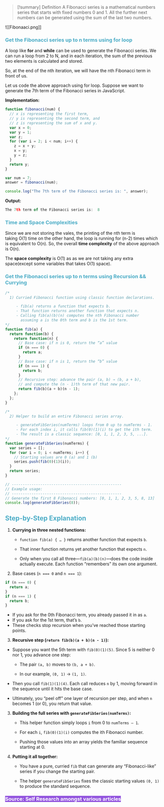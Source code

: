 > [!summary] Definition
> A Fibonacci series is a mathematical numbers series that starts with fixed numbers 0 and 1. All the further next numbers can be generated using the sum of the last two numbers.

![[Fibonaaci.png]]

### <font color="#4bacc6">Get the Fibonacci series up to n terms using for loop</font>

A loop like **for** and **while** can be used to generate the Fibonacci series. We can run a loop from 2 to N, and in each iteration, the sum of the previous two elements is calculated and stored.

So, at the end of the nth iteration, we will have the nth Fibonacci term in front of us.

Let us code the above approach using for loop. Suppose we want to generate the 7th term of the Fibonacci series in JavaScript.

**Implementation:**
```js
function fibonacci(num) {
  // x is representing the first term,
  // y is representing the second term, and
  // z is representing the sum of x and y.
  var x = 0;
  var y = 1;
  var z;
  for (var i = 2; i < num; i++) {
    z = x + y;
    x = y;
    y = z;
  }
  return y;
}

var num = 7;
answer = fibonacci(num);

console.log("The 7th term of the Fibonacci series is: ", answer);
```

**Output:**

```js
The 7th term of the Fibonacci series is:  8
```
### <font color="#4bacc6">Time and Space Complexities</font>

Since we are not storing the vales, the printing of the nth term is taking O(1) time on the other hand, the loop is running for (n-2) times which is equivalent to O(n). So, the overall **time complexity** of the above approach is O(n).

The **space complexity** is O(1) as as we are not taking any extra space(except some variables that takes O(1) space).
### <font color="#4bacc6">Get the Fibonacci series up to n terms using Recursion && Currying</font>

```js
/*
  1) Curried Fibonacci function using classic function declarations.

     - fib(a) returns a function that expects b.
     - That function returns another function that expects n.
     - Calling fib(a)(b)(n) computes the nth Fibonacci number
       assuming a is the 0th term and b is the 1st term.
*/
function fib(a) {
  return function(b) {
    return function(n) {
      // Base case: if n is 0, return the “a” value
      if (n === 0) {
        return a;
      }
      // Base case: if n is 1, return the “b” value
      if (n === 1) {
        return b;
      }
      // Recursive step: advance the pair (a, b) → (b, a + b),
      // and compute the (n - 1)th term of that new pair.
      return fib(b)(a + b)(n - 1);
    };
  };
}

/*
  2) Helper to build an entire Fibonacci series array.

     - generateFibSeries(numTerms) loops from 0 up to numTerms - 1.
     - For each index i, it calls fib(0)(1)(i) to get the ith term.
     - The result is a classic sequence: [0, 1, 1, 2, 3, 5, ...].
*/
function generateFibSeries(numTerms) {
  var series = [];
  for (var i = 0; i < numTerms; i++) {
    // Starting values are 0 (a) and 1 (b)
    series.push(fib(0)(1)(i));
  }
  return series;
}

// --------------------------------------------------
// Example usage:
// --------------------------------------------------
// Generate the first 8 Fibonacci numbers: [0, 1, 1, 2, 3, 5, 8, 13]
console.log(generateFibSeries(8));
```

## <font color="#4bacc6">Step-by-Step Explanation</font>

1. **Currying in three nested functions:**
    
    - `function fib(a) { … }` returns another function that expects `b`.
        
    - That inner function returns yet another function that expects `n`.
        
    - Only when you call all three—`fib(a)(b)(n)`—does the code inside actually execute. Each function “remembers” its own one argument.

2. Base cases (`n === 0` and `n === 1`):
```js
if (n === 0) {
  return a;
}
if (n === 1) {
  return b;
}
```
- If you ask for the 0th Fibonacci term, you already passed it in as `a`.
- If you ask for the 1st term, that’s `b`.
- These checks stop recursion when you’ve reached those starting points.

3. **Recursive step (`return fib(b)(a + b)(n - 1)`):**
- Suppose you want the 5th term with `fib(0)(1)(5)`. Since 5 is neither 0 nor 1, you advance one step:
    
    - The pair `(a, b)` moves to `(b, a + b)`.
        
    - In our example, `(0, 1)` → `(1, 1)`.
        
- Then you call `fib(1)(1)(4)`. Each call reduces `n` by 1, moving forward in the sequence until it hits the base case.
    
- Ultimately, you “peel off” one layer of recursion per step, and when `n` becomes 1 (or 0), you return that value.

3. **Building the full series with `generateFibSeries(numTerms)`:**
    
    - This helper function simply loops `i` from 0 to `numTerms – 1`.
        
    - For each `i`, `fib(0)(1)(i)` computes the ith Fibonacci number.
        
    - Pushing those values into an array yields the familiar sequence starting at 0.

4. **Putting it all together:**
    
    - You have a pure, curried `fib` that can generate any “Fibonacci-like” series if you change the starting pair.
        
    - The helper `generateFibSeries` fixes the classic starting values `(0, 1)` to produce the standard sequence.


### <span style="background:#9254de"><font color="#ffffff">Source: Self Research amongst various articles</font></span>

